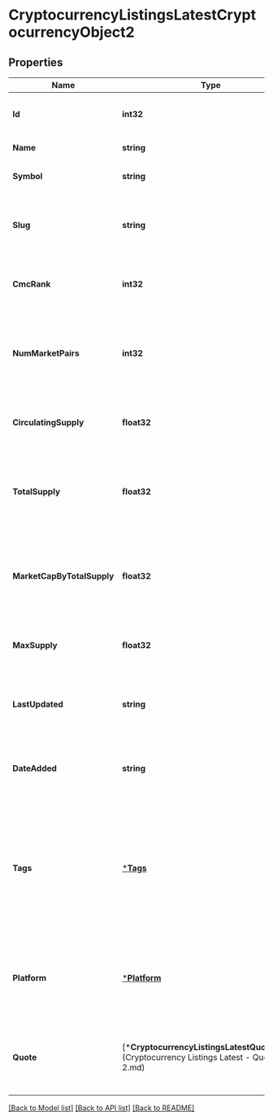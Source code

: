 # CryptocurrencyListingsLatestCryptocurrencyObject2

## Properties
Name | Type | Description | Notes
------------ | ------------- | ------------- | -------------
**Id** | **int32** | The unique CoinMarketCap ID for this cryptocurrency. | [default to null]
**Name** | **string** | The name of this cryptocurrency. | [default to null]
**Symbol** | **string** | The ticker symbol for this cryptocurrency. | [default to null]
**Slug** | **string** | The web URL friendly shorthand version of this cryptocurrency name. | [default to null]
**CmcRank** | **int32** | The cryptocurrency&#39;s CoinMarketCap rank by market cap. | [optional] [default to null]
**NumMarketPairs** | **int32** | The number of active trading pairs available for this cryptocurrency across supported exchanges. | [optional] [default to null]
**CirculatingSupply** | **float32** | The approximate number of coins circulating for this cryptocurrency. | [optional] [default to null]
**TotalSupply** | **float32** | The approximate total amount of coins in existence right now (minus any coins that have been verifiably burned). | [optional] [default to null]
**MarketCapByTotalSupply** | **float32** | The market cap by total supply. *This field is only returned if requested through the &#x60;aux&#x60; request parameter.* | [optional] [default to null]
**MaxSupply** | **float32** | The expected maximum limit of coins ever to be available for this cryptocurrency. | [optional] [default to null]
**LastUpdated** | **string** | Timestamp (ISO 8601) of the last time this cryptocurrency&#39;s market data was updated. | [default to null]
**DateAdded** | **string** | Timestamp (ISO 8601) of when this cryptocurrency was added to CoinMarketCap. | [optional] [default to null]
**Tags** | [***Tags**](tags.md) | Array of tags associated with this cryptocurrency. Currently only a mineable tag will be returned if the cryptocurrency is mineable. Additional tags will be returned in the future. | [optional] [default to null]
**Platform** | [***Platform**](platform.md) | Metadata about the parent cryptocurrency platform this cryptocurrency belongs to if it is a token, otherwise null. | [optional] [default to null]
**Quote** | [***CryptocurrencyListingsLatestQuoteMap2**](Cryptocurrency Listings Latest - Quote map 2.md) | A map of market quotes in different currency conversions. The default map included is USD. | [default to null]

[[Back to Model list]](../README.md#documentation-for-models) [[Back to API list]](../README.md#documentation-for-api-endpoints) [[Back to README]](../README.md)



